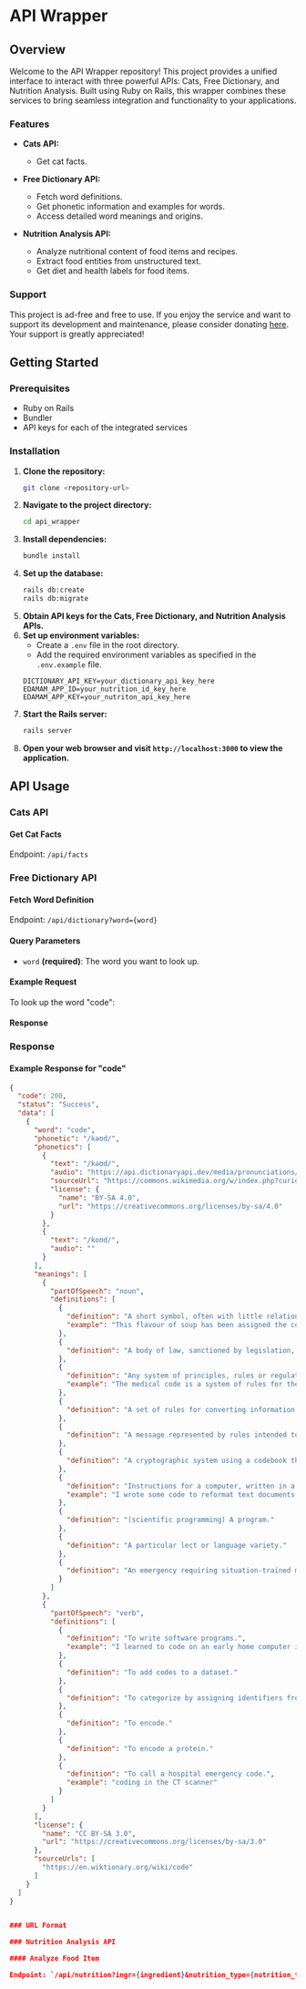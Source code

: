 # API Wrapper

## Overview

Welcome to the API Wrapper repository! This project provides a unified interface to interact with three powerful APIs: Cats, Free Dictionary, and Nutrition Analysis. Built using Ruby on Rails, this wrapper combines these services to bring seamless integration and functionality to your applications.

### Features

- **Cats API:**
  - Get cat facts.

- **Free Dictionary API:**
  - Fetch word definitions.
  - Get phonetic information and examples for words.
  - Access detailed word meanings and origins.

- **Nutrition Analysis API:**
  - Analyze nutritional content of food items and recipes.
  - Extract food entities from unstructured text.
  - Get diet and health labels for food items.

### Support

This project is ad-free and free to use. If you enjoy the service and want to support its development and maintenance, please consider donating [here](https://www.buymeacoffee.com/rootaccess). Your support is greatly appreciated!

## Getting Started

### Prerequisites

- Ruby on Rails
- Bundler
- API keys for each of the integrated services

### Installation

1. **Clone the repository:**
    ```bash
    git clone <repository-url>
    ```
2. **Navigate to the project directory:**
    ```bash
    cd api_wrapper
    ```
3. **Install dependencies:**
    ```bash
    bundle install
    ```
4. **Set up the database:**
    ```bash
    rails db:create
    rails db:migrate
    ```
5. **Obtain API keys for the Cats, Free Dictionary, and Nutrition Analysis APIs.**
6. **Set up environment variables:**
    - Create a `.env` file in the root directory.
    - Add the required environment variables as specified in the `.env.example` file.
    ```env
    DICTIONARY_API_KEY=your_dictionary_api_key_here
    EDAMAM_APP_ID=your_nutrition_id_key_here
    EDAMAM_APP_KEY=your_nutriton_api_key_here
    ```
7. **Start the Rails server:**
    ```bash
    rails server
    ```
8. **Open your web browser and visit `http://localhost:3000` to view the application.**

## API Usage

### Cats API

#### Get Cat Facts

Endpoint: `/api/facts`

### Free Dictionary API

#### Fetch Word Definition

Endpoint: `/api/dictionary?word={word}`

#### Query Parameters

- `word` **(required)**: The word you want to look up.

#### Example Request

To look up the word "code":

#### Response


### Response

#### Example Response for "code"
```json
{
  "code": 200,
  "status": "Success",
  "data": [
    {
      "word": "code",
      "phonetic": "/kəʊd/",
      "phonetics": [
        {
          "text": "/kəʊd/",
          "audio": "https://api.dictionaryapi.dev/media/pronunciations/en/code-uk.mp3",
          "sourceUrl": "https://commons.wikimedia.org/w/index.php?curid=89012322",
          "license": {
            "name": "BY-SA 4.0",
            "url": "https://creativecommons.org/licenses/by-sa/4.0"
          }
        },
        {
          "text": "/koʊd/",
          "audio": ""
        }
      ],
      "meanings": [
        {
          "partOfSpeech": "noun",
          "definitions": [
            {
              "definition": "A short symbol, often with little relation to the item it represents.",
              "example": "This flavour of soup has been assigned the code WRT-9."
            },
            {
              "definition": "A body of law, sanctioned by legislation, in which the rules of law to be specifically applied by the courts are set forth in systematic form; a compilation of laws by public authority; a digest."
            },
            {
              "definition": "Any system of principles, rules or regulations relating to one subject.",
              "example": "The medical code is a system of rules for the regulation of the professional conduct of physicians."
            },
            {
              "definition": "A set of rules for converting information into another form or representation."
            },
            {
              "definition": "A message represented by rules intended to conceal its meaning."
            },
            {
              "definition": "A cryptographic system using a codebook that converts words or phrases into codewords."
            },
            {
              "definition": "Instructions for a computer, written in a programming language; the input of a translator, an interpreter or a browser, namely: source code, machine code, bytecode.",
              "example": "I wrote some code to reformat text documents."
            },
            {
              "definition": "(scientific programming) A program."
            },
            {
              "definition": "A particular lect or language variety."
            },
            {
              "definition": "An emergency requiring situation-trained members of the staff."
            }
          ]
        },
        {
          "partOfSpeech": "verb",
          "definitions": [
            {
              "definition": "To write software programs.",
              "example": "I learned to code on an early home computer in the 1980s."
            },
            {
              "definition": "To add codes to a dataset."
            },
            {
              "definition": "To categorize by assigning identifiers from a schedule, for example CPT coding for medical insurance purposes."
            },
            {
              "definition": "To encode."
            },
            {
              "definition": "To encode a protein."
            },
            {
              "definition": "To call a hospital emergency code.",
              "example": "coding in the CT scanner"
            }
          ]
        }
      ],
      "license": {
        "name": "CC BY-SA 3.0",
        "url": "https://creativecommons.org/licenses/by-sa/3.0"
      },
      "sourceUrls": [
        "https://en.wiktionary.org/wiki/code"
      ]
    }
  ]
}


### URL Format

### Nutrition Analysis API

#### Analyze Food Item

Endpoint: `/api/nutrition?ingr={ingredient}&nutrition_type={nutrition_type}`


